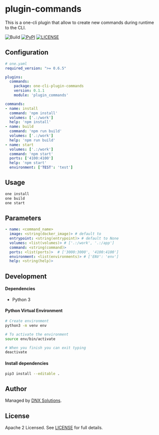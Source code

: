 # plugin-commands

This is a one-cli plugin that allow to create new commands during runtime to the CLI.

![Build](https://github.com/DNXLabs/plugin-commands/workflows/Build/badge.svg)
[![PyPI](https://badge.fury.io/py/plugin-commands.svg)](https://pypi.python.org/pypi/one-cli-plugin-commands/)
[![LICENSE](https://img.shields.io/github/license/DNXLabs/plugin-commands)](https://github.com/DNXLabs/plugin-commands/blob/master/LICENSE)

## Configuration

```yaml
# one.yaml
required_version: ">= 0.6.5"

plugins:
  commands:
    package: one-cli-plugin-commands
    version: 0.1.1
    module: 'plugin_commands'

commands:
- name: install
  command: 'npm install'
  volumes: ['.:/work']
  help: 'npm install'
- name: build
  command: 'npm run build'
  volumes: ['.:/work']
  help: 'npm run build'
- name: start
  volumes: ['.:/work']
  command: 'npm start'
  ports: ['4100:4100']
  help: 'npm start'
  environment: ['TEST': 'test']
```

## Usage

```bash
one install
one build
one start
```

## Parameters

```yaml
- name: <command_name>
  image: <string(docker_image)> # default to
  entrypoint: <string(entrypoint)> # default to None
  volumes: <list(volumes)> # ['.:/work', '.:/app']
  command: <string(command)>
  ports: <list(ports)>  # ['3000:3000', '4100:4100']
  environment: <list(environments)> # ['ENV': 'env']
  help: <string(help)>
```

## Development

#### Dependencies

- Python 3

#### Python Virtual Environment

```bash
# Create environment
python3 -m venv env

# To activate the environment
source env/bin/activate

# When you finish you can exit typing
deactivate
```

#### Install dependencies

```bash
pip3 install --editable .
```

## Author

Managed by [DNX Solutions](https://github.com/DNXLabs).

## License

Apache 2 Licensed. See [LICENSE](https://github.com/DNXLabs/plugin-commands/blob/master/LICENSE) for full details.